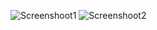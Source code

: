 ![Screenshoot1](https://github.com/alicanarmttt/FoodApp/assets/131194727/e72d142b-4a5d-4d1d-8726-a418add2b1c4)
![Screenshoot2](https://github.com/alicanarmttt/FoodApp/assets/131194727/735e8dc4-c88e-43d6-8954-2f8b738f55c1)
